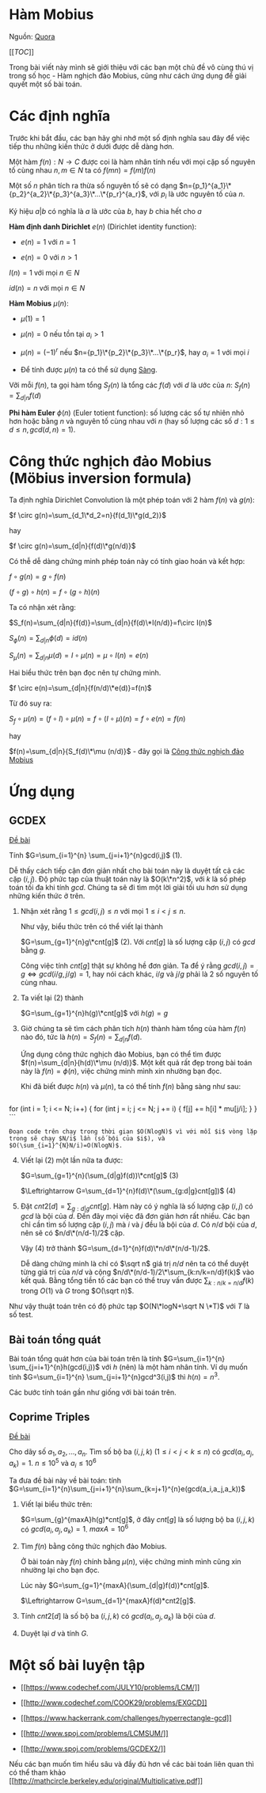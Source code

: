 # Hàm Mobius

Nguồn: [Quora](https://www.quora.com/profile/Surya-Kiran/Posts/A-Dance-with-Mobius-Function)

[[_TOC_]]

Trong bài viết này mình sẽ giới thiệu với các bạn một chủ đề vô cùng thú vị trong số học - Hàm nghịch đảo Mobius, cũng như cách ứng dụng để giải quyết một số bài toán.

# Các định nghĩa

Trước khi bắt đầu, các bạn hãy ghi nhớ một số định nghĩa sau đây để việc tiếp thu những kiến thức ở dưới được dễ dàng hơn.

Một hàm $f(n): N \rightarrow C$ được coi là hàm nhân tính nếu với mọi cặp số nguyên tố cùng nhau $n, m \in N$ ta có $f(mn)=f(m)f(n)$

Một số $n$ phân tích ra thừa số nguyên tố sẽ có dạng $n={p_1}^{a_1}\*{p_2}^{a_2}\*{p_3}^{a_3}\*...\*{p_r}^{a_r}$, với $p_i$ là ước nguyên tố của $n$.

Ký hiệu $a|b$ có nghĩa là $a$ là ước của $b$, hay $b$ chia hết cho $a$

**Hàm định danh Dirichlet** $e(n)$ (Dirichlet identity function):

- $e(n)=1$ với $n=1$

- $e(n)=0$ với $n > 1$

$I(n)=1$ với mọi $n \in N$

$id(n)=n$ với mọi $n \in N$

**Hàm Mobius** $\mu(n)$:

- $\mu(1)=1$

- $\mu(n)=0$ nếu tồn tại $a_i>1$

- $\mu(n)=(-1)^r$ nếu $n={p_1}\*{p_2}\*{p_3}\*...\*{p_r}$, hay $a_i = 1$ với mọi $i$

- Để tính được $\mu (n)$ ta có thể sử dụng [Sàng](http://codeforces.com/blog/entry/8989).

Vỡi mỗi $f(n)$, ta gọi hàm tổng $S_f(n)$ là tổng các $f(d)$ với $d$ là ước của $n$: $S_f(n)=\sum_{d|n}{f(d)}$

**Phi hàm Euler** $\phi(n)$ (Euler totient function): số lượng các số tự nhiên nhỏ hơn hoặc bằng $n$ và nguyên tố cùng nhau với $n$ (hay số lượng các số $d: 1 \leq d \leq n,gcd(d,n)=1$).

# Công thức nghịch đảo Mobius (Möbius inversion formula)

Ta định nghĩa Dirichlet Convolution là một phép toán với 2 hàm $f(n)$ và $g(n)$:

$f \circ g(n)=\sum_{d_1\*d_2=n}{f(d_1)\*g(d_2)}$

hay

$f \circ g(n)=\sum_{d|n}{f(d)\*g(n/d)}$

Có thễ dễ dàng chứng minh phép toán này có tính giao hoán và kết hợp:

$f\circ g(n)=g\circ f(n)$

$(f\circ g)\circ h(n)=f\circ(g\circ h)(n)$

Ta có nhận xét rằng:

$S_f(n)=\sum_{d|n}{f(d)}=\sum_{d|n}{f(d)\*I(n/d)}=f\circ I(n)$

$S_{\phi}(n)=\sum_{d|n}{\phi(d)}=id(n)$

$S_{\mu}(n)=\sum_{d|n}{\mu(d)}=I\circ \mu (n)=\mu \circ I(n)= e(n)$

Hai biểu thức trên bạn đọc nên tự chứng minh.

$f \circ e(n)=\sum_{d|n}{f(n/d)\*e(d)}=f(n)$

Từ đó suy ra:

$S_f \circ \mu(n)=(f \circ I)\circ \mu (n)=f\circ (I\circ\mu)(n)=f\circ e(n)=f(n)$

hay

$f(n)=\sum_{d|n}{S_f(d)\*\mu (n/d)}$ - đây gọi là [Công thức nghịch đảo Mobius](https://en.wikipedia.org/wiki/M%C3%B6bius_inversion_formula)

# Ứng dụng

## GCDEX

[Đề bài](http://www.spoj.com/problems/GCDEX/)

Tính $G=\sum_{i=1}^{n} \sum_{j=i+1}^{n}gcd(i,j)$ (1).

Dễ thấy cách tiếp cận đơn giản nhất cho bài toán này là duyệt tất cả các cặp $(i,j)$. Độ phức tạp của thuật toán này là $O(k\*n^2)$, với $k$ là số phép toán tối đa khi tính $gcd$. Chúng ta sẽ đi tìm một lời giải tối ưu hơn sử dụng những kiến thức ở trên.

1. Nhận xét rằng $1 \leq gcd(i,j) \leq n$ với mọi $1 \leq i < j \leq n$.

	Như vậy, biểu thức trên có thể viết lại thành

	$G=\sum_{g=1}^{n}g\*cnt[g]$ (2). Với $cnt[g]$ là số lượng cặp $(i,j)$ có $gcd$ bằng $g$.

	Công việc tính $cnt[g]$ thật sự không hề đơn giản. Ta để ý rằng $gcd(i,j)=g \Leftrightarrow gcd(i/g,j/g)=1$, hay nói cách khác, $i/g$ và $j/g$ phải là 2 số nguyên tố cùng nhau.

2. Ta viết lại (2) thành

	$G=\sum_{g=1}^{n}h(g)\*cnt[g]$ với $h(g)=g$

3. Giờ chúng ta sẽ tìm cách phân tích $h(n)$ thành hàm tổng của hàm $f(n)$ nào đó, tức là $h(n)=S_f(n)=\sum_{d|n}f(d)$.

	Ứng dụng công thức nghịch đảo Mobius, bạn có thể tìm được $f(n)=\sum_{d|n}{h(d)\*\mu (n/d)}$. Một kết quả rất đẹp trong bài toán này là $f(n)=\phi(n)$, việc chứng minh mình xin nhường bạn đọc.

	Khi đã biết được $h(n)$ và $\mu(n)$, ta có thể tính $f(n)$ bằng sàng như sau:

	```cpp
for (int i = 1; i <= N; i++) { 
    for (int j = i; j <= N; j += i) {
        f[j] += h[i] * mu[j/i];
    } 
}
	```

	Đoạn code trên chạy trong thời gian $O(NlogN)$ vì với mỗi $i$ vòng lặp trong sẽ chạy $N/i$ lần (số bội của $i$), và $O(\sum_{i=1}^{N}N/i)=O(NlogN)$.

4. Viết lại (2) một lần nữa ta được:

	$G=\sum_{g=1}^{n}(\sum_{d|g}f(d))\*cnt[g]$ (3)

	$\Leftrightarrow G=\sum_{d=1}^{n}f(d)\*(\sum_{g:d|g}cnt[g])$ (4)

5. Đặt $cnt2[d]=\sum_{g:d|g}cnt[g]$. Hàm này có ý nghĩa là số lượng cặp $(i,j)$ có $gcd$ là bội của $d$. Đến đây mọi việc đã đơn giản hơn rất nhiều. Các bạn chỉ cần tìm số lượng cặp $(i,j)$ mà $i$ và $j$ đều là bội của $d$. Có $n/d$ bội của $d$, nên sẽ có $n/d\*(n/d-1)/2$ cặp.

	Vậy (4) trở thành $G=\sum_{d=1}^{n}f(d)\*n/d\*(n/d-1)/2$.

	Dễ dàng chứng minh là chỉ có $\sqrt n$ giá trị $n/d$ nên ta có thể duyệt từng giá trị của $n/d$ và cộng $n/d\*(n/d-1)/2\*\sum_{k:n/k=n/d}f(k)$ vào kết quả. Bằng tổng tiền tố các bạn có thể truy vấn được $\sum_{k:n/k=n/d}f(k)$ trong $O(1)$ và $G$ trong $O(\sqrt n)$.

Như vậy thuật toán trên có độ phức tạp $O(N\*logN+\sqrt N \*T)$ với $T$ là số test.

## Bài toán tổng quát

Bài toán tổng quát hơn của bài toán trên là tính $G=\sum_{i=1}^{n} \sum_{j=i+1}^{n}h(gcd(i,j))$ với $h$ (nên) là một hàm nhân tính. Ví dụ muốn tính $G=\sum_{i=1}^{n} \sum_{j=i+1}^{n}gcd^3(i,j)$ thì $h(n)=n^3$.

Các bước tính toán gần như giống với bài toán trên.

## Coprime Triples

[Đề bài](https://www.codechef.com/LTIME13/problems/COPRIME3)

Cho dãy số $a_1,a_2,...,a_n$. Tìm số bộ ba $(i,j,k)$ ($1 \leq i < j < k \leq n$) có $gcd(a_i,a_j,a_k)=1$. $n \leq 10^5$ và $a_i \leq 10^6$

Ta đưa đề bài này về bài toán: tính $G=\sum_{i=1}^{n}\sum_{j=i+1}^{n}\sum_{k=j+1}^{n}e(gcd(a_i,a_j,a_k))$

1. Viết lại biểu thức trên: 

	$G=\sum_{g}^{maxA}h(g)*cnt[g]$, ở đây $cnt[g]$ là số lượng bộ ba $(i,j,k)$ có $gcd(a_i,a_j,a_k)=1$. $maxA=10^6$

2. Tìm $f(n)$ bằng công thức nghịch đảo Mobius.

	Ở bài toán này $f(n)$ chính bằng $\mu(n)$, việc chứng minh mình cũng xin nhường lại cho bạn đọc.

	Lúc này $G=\sum_{g=1}^{maxA}(\sum_{d|g}f(d))*cnt[g]$.

	$\Leftrightarrow G=\sum_{d=1}^{maxA}f(d)*cnt2[g]$.

3. Tính $cnt2[d]$ là số bộ ba $(i,j,k)$ có $gcd(a_i,a_j,a_k)$ là bội của $d$.

4. Duyệt lại $d$ và tính $G$.

# Một số bài luyện tập

- [[https://www.codechef.com/JULY10/problems/LCM/]]

- [[http://www.codechef.com/COOK29/problems/EXGCD]]

- [[https://www.hackerrank.com/challenges/hyperrectangle-gcd]]

- [[http://www.spoj.com/problems/LCMSUM/]]

- [[http://www.spoj.com/problems/GCDEX2/]]

Nếu các bạn muốn tìm hiểu sâu và đầy đủ hơn về các bài toán liên quan thì có thể tham khảo [[http://mathcircle.berkeley.edu/original/Multiplicative.pdf]]